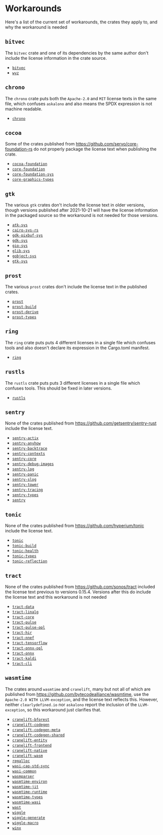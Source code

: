 # Workarounds

Here's a list of the current set of workarounds, the crates they apply to, and why the workaround is needed

## `bitvec`

The `bitvec` crate and one of its dependencies by the same author don't include the license information in the crate source.

- [`bitvec`](https://crates.io/crates/bitvec)
- [`wyz`](https://crates.io/crates/wyz)

## `chrono`

The `chrono` crate puts both the `Apache-2.0` and `MIT` license texts in the same file, which confuses `askalono` and also means the SPDX expression is not machine readable.

- [`chrono`](https://crates.io/crates/chrono)

## `cocoa`

Some of the crates published from <https://github.com/servo/core-foundation-rs> do not properly package the license text when publishing the crate.

- [`cocoa-foundation`](https://crates.io/crates/cocoa-foundation)
- [`core-foundation`](https://crates.io/crates/core-foundation)
- [`core-foundation-sys`](https://crates.io/crates/core-foundation-sys)
- [`core-graphics-types`](https://crates.io/crates/core-graphics-types)

## `gtk`

The various `gtk` crates don't include the license text in older versions, though versions published after 2021-10-21 will have the license information in the packaged source so the workaround is not needed for those versions.

- [`atk-sys`](https://crates.io/crates/atk-sys)
- [`cairo-sys-rs`](https://crates.io/crates/cairo-sys-rs)
- [`gdk-pixbuf-sys`](https://crates.io/crates/gdk-pixbuf-sys)
- [`gdk-sys`](https://crates.io/crates/gdk-sys)
- [`gio-sys`](https://crates.io/crates/gio-sys)
- [`glib-sys`](https://crates.io/crates/glib-sys)
- [`gobject-sys`](https://crates.io/crates/gobject-sys)
- [`gtk-sys`](https://crates.io/crates/gtk-sys)

## `prost`

The various `prost` crates don't include the license text in the published crates.

- [`prost`](https://crates.io/crates/prost)
- [`prost-build`](https://crates.io/crates/prost-build)
- [`prost-derive`](https://crates.io/crates/prost-derive)
- [`prost-types`](https://crates.io/crates/prost-types)

## `ring`

The `ring` crate puts puts 4 different licenses in a single file which confuses tools and also doesn't declare its expression in the Cargo.toml manifest.

- [`ring`](https://crates.io/crates/ring)

## `rustls`

The `rustls` crate puts puts 3 different licenses in a single file which confuses tools. This should be fixed in later versions.

- [`rustls`](https://crates.io/crates/rustls)

## `sentry`

None of the crates published from <https://github.com/getsentry/sentry-rust> include the license text.

- [`sentry-actix`](https://crates.io/crates/sentry-actix)
- [`sentry-anyhow`](https://crates.io/crates/sentry-anyhow)
- [`sentry-backtrace`](https://crates.io/crates/sentry-backtrace)
- [`sentry-contexts`](https://crates.io/crates/sentry-contexts)
- [`sentry-core`](https://crates.io/crates/sentry-core)
- [`sentry-debug-images`](https://crates.io/crates/sentry-debug-images)
- [`sentry-log`](https://crates.io/crates/sentry-log)
- [`sentry-panic`](https://crates.io/crates/sentry-panic)
- [`sentry-slog`](https://crates.io/crates/sentry-slog)
- [`sentry-tower`](https://crates.io/crates/sentry-tower)
- [`sentry-tracing`](https://crates.io/crates/sentry-tracing)
- [`sentry-types`](https://crates.io/crates/sentry-types)
- [`sentry`](https://crates.io/crates/sentry)

## `tonic`

None of the crates published from <https://github.com/hyperium/tonic> include the license text.

- [`tonic`](https://crates.io/crates/tonic)
- [`tonic-build`](https://crates.io/crates/tonic-build)
- [`tonic-health`](https://crates.io/crates/tonic-health)
- [`tonic-types`](https://crates.io/crates/tonic-types)
- [`tonic-reflection`](https://crates.io/crates/tonic-reflection)

## `tract`

None of the crates published from <https://github.com/sonos/tract> included the license text previous to versions 0.15.4. Versions after this do include the license text and this workaround is not needed

- [`tract-data`](https://crates.io/crates/tract-data)
- [`tract-linalg`](https://crates.io/crates/tract-linalg)
- [`tract-core`](https://crates.io/crates/tract-core)
- [`tract-pulse`](https://crates.io/crates/tract-pulse)
- [`tract-pulse-opl`](https://crates.io/crates/tract-pulse-opl)
- [`tract-hir`](https://crates.io/crates/tract-hir)
- [`tract-nnef`](https://crates.io/crates/tract-nnef)
- [`tract-tensorflow`](https://crates.io/crates/tract-tensorflow)
- [`tract-onnx-opl`](https://crates.io/crates/tract-onnx-opl)
- [`tract-onnx`](https://crates.io/crates/tract-onnx)
- [`tract-kaldi`](https://crates.io/crates/tract-kaldi)
- [`tract-cli`](https://crates.io/crates/tract-cli)

## `wasmtime`

The crates around `wasmtime` and `cranelift`, many but not all of which are published from <https://github.com/bytecodealliance/wasmtime>, use the `Apache-2.0 WITH LLVM-exception`, and the license text reflects this. However, neither `clearlydefined.io` nor `askalono` report the inclusion of the `LLVM-exception`, so this workaround just clarifies that.

- [`cranelift-bforest`](https://crates.io/crates/cranelift-bforest)
- [`cranelift-codegen`](https://crates.io/crates/cranelift-codegen)
- [`cranelift-codegen-meta`](https://crates.io/crates/cranelift-codegen-meta)
- [`cranelift-codegen-shared`](https://crates.io/crates/cranelift-codegen-shared)
- [`cranelift-entity`](https://crates.io/crates/cranelift-entity)
- [`cranelift-frontend`](https://crates.io/crates/cranelift-frontend)
- [`cranelift-native`](https://crates.io/crates/cranelift-native)
- [`cranelift-wasm`](https://crates.io/crates/cranelift-wasm)
- [`regalloc`](https://crates.io/crates/regalloc)
- [`wasi-cap-std-sync`](https://crates.io/crates/wasi-cap-std-sync)
- [`wasi-common`](https://crates.io/crates/wasi-common)
- [`wasmparser`](https://crates.io/crates/wasmparser)
- [`wasmtime-environ`](https://crates.io/crates/wasmtime-environ)
- [`wasmtime-jit`](https://crates.io/crates/wasmtime-jit)
- [`wasmtime-runtime`](https://crates.io/crates/wasmtime-runtime)
- [`wasmtime-types`](https://crates.io/crates/wasmtime-types)
- [`wasmtime-wasi`](https://crates.io/crates/wasmtime-wasi)
- [`wast`](https://crates.io/crates/wast)
- [`wiggle`](https://crates.io/crates/wiggle)
- [`wiggle-generate`](https://crates.io/crates/wiggle-generate)
- [`wiggle-macro`](https://crates.io/crates/wiggle-macro)
- [`winx`](https://crates.io/crates/winx)
